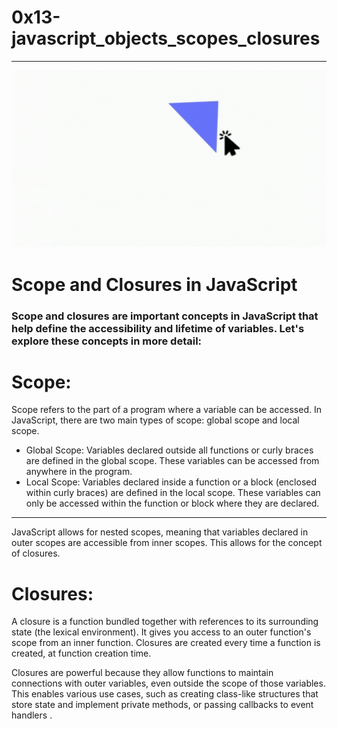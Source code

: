 # 0x13-javascript_objects_scopes_closures

<hr />
<img src="javascript.gif" alt="javascript" />

<h1>Scope and Closures in JavaScript</h1>

<h3>Scope and closures are important concepts in JavaScript that help define the accessibility and lifetime of variables. Let's explore these concepts in more detail:</h3>

# Scope:

<p>Scope refers to the part of a program where a variable can be accessed. In JavaScript, there are two main types of scope: global scope and local scope.</p>

<ul>
    <li>
        Global Scope: Variables declared outside all functions or curly braces are defined in the global scope. These variables can be accessed from anywhere in the program.
    </li>
    <li>
        Local Scope: Variables declared inside a function or a block (enclosed within curly braces) are defined in the local scope. These variables can only be accessed within the function or block where they are declared.
    </li>
</ul>


<hr />

<article>JavaScript allows for nested scopes, meaning that variables declared in outer scopes are accessible from inner scopes. This allows for the concept of closures.</article>

# Closures:

<p>A closure is a function bundled together with references to its surrounding state (the lexical environment). It gives you access to an outer function's scope from an inner function. Closures are created every time a function is created, at function creation time.</p>

<p>Closures are powerful because they allow functions to maintain connections with outer variables, even outside the scope of those variables. This enables various use cases, such as creating class-like structures that store state and implement private methods, or passing callbacks to event handlers .</p>